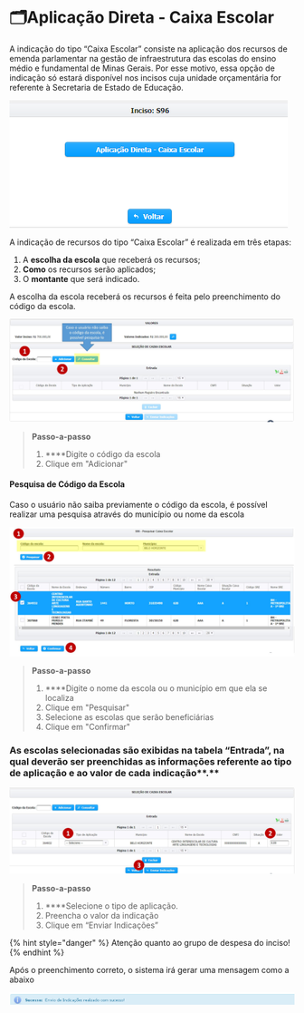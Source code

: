 # 🗂Aplicação Direta - Caixa Escolar

A indicação do tipo “Caixa Escolar” consiste na aplicação dos recursos de emenda parlamentar na gestão de infraestrutura das escolas do ensino médio e fundamental de Minas Gerais. Por esse motivo, essa opção de indicação só estará disponível nos incisos cuja unidade orçamentária for referente à Secretaria de Estado de Educação.

![](../../../.gitbook/assets/image%20%2822%29.png)

A indicação de recursos do tipo “Caixa Escolar” é realizada em três etapas:

1. A **escolha da escola** que receberá os recursos;
2. **Como** os recursos serão aplicados;
3. O **montante** que será indicado.

A escolha da escola receberá os recursos é feita pelo preenchimento do código da escola.

![](../../../.gitbook/assets/manual_parlamentares_indicacao_cx-escolar_lista-de-indicacoes.jpg)

> **Passo-a-passo**
>
> 1.  ****Digite o código da escola
> 2. Clique em "Adicionar"

#### Pesquisa de Código da Escola

Caso o usuário não saiba previamente o código da escola, é possível realizar uma pesquisa através do município ou nome da escola

![](../../../.gitbook/assets/manual_parlamentares_indicacao_cx-escolar_pesquisa-escola.jpg)

> **Passo-a-passo**
>
> 1.  ****Digite o nome da escola ou o município em que ela se localiza
> 2. Clique em "Pesquisar"
> 3. Selecione as escolas que serão beneficiárias
> 4. Clique em "Confirmar"

### As escolas selecionadas são exibidas na tabela “Entrada”, na qual deverão ser preenchidas as informações referente ao tipo de aplicação e ao valor de cada indicação**.**

![](../../../.gitbook/assets/manual_parlamentares_indicacao_cx-escolar_selecao-cx-escolar.jpg)

> **Passo-a-passo**
>
> 1.  ****Selecione o tipo de  aplicação.
> 2. Preencha o valor da indicação
> 3. Clique em “Enviar Indicações”

{% hint style="danger" %}
Atenção quanto ao grupo de despesa do inciso!
{% endhint %}

Após o preenchimento correto, o sistema irá gerar uma mensagem como a abaixo

![](../../../.gitbook/assets/24.png)

